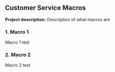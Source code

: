 ## Customer Service Macros

**Project description:** Description of what macros are

### 1. Macro 1

Macro 1 test

### 2. Macro 2

Macro 2 text

